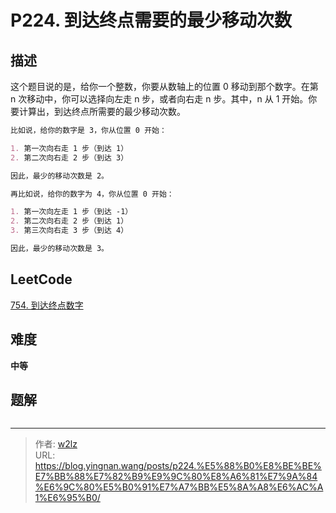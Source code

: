 # P224. 到达终点需要的最少移动次数


<!--more-->

## 描述

这个题目说的是，给你一个整数，你要从数轴上的位置 0 移动到那个数字。在第 n 次移动中，你可以选择向左走 n 步，或者向右走 n 步。其中，n 从 1 开始。你要计算出，到达终点所需要的最少移动次数。

```markdown
比如说，给你的数字是 3，你从位置 0 开始：

1. 第一次向右走 1 步（到达 1）
2. 第二次向右走 2 步（到达 3）

因此，最少的移动次数是 2。

再比如说，给你的数字为 4，你从位置 0 开始：

1. 第一次向左走 1 步（到达 -1）
2. 第二次向右走 2 步（到达 1）
3. 第三次向右走 3 步（到达 4）

因此，最少的移动次数是 3。
```

## LeetCode

[754. 到达终点数字](https://leetcode.cn/problems/reach-a-number/description/)

## 难度

**中等**

## 题解

```java

```


---

> 作者: [w2lz](https://github.com/w2lz)  
> URL: https://blog.yingnan.wang/posts/p224.%E5%88%B0%E8%BE%BE%E7%BB%88%E7%82%B9%E9%9C%80%E8%A6%81%E7%9A%84%E6%9C%80%E5%B0%91%E7%A7%BB%E5%8A%A8%E6%AC%A1%E6%95%B0/  

